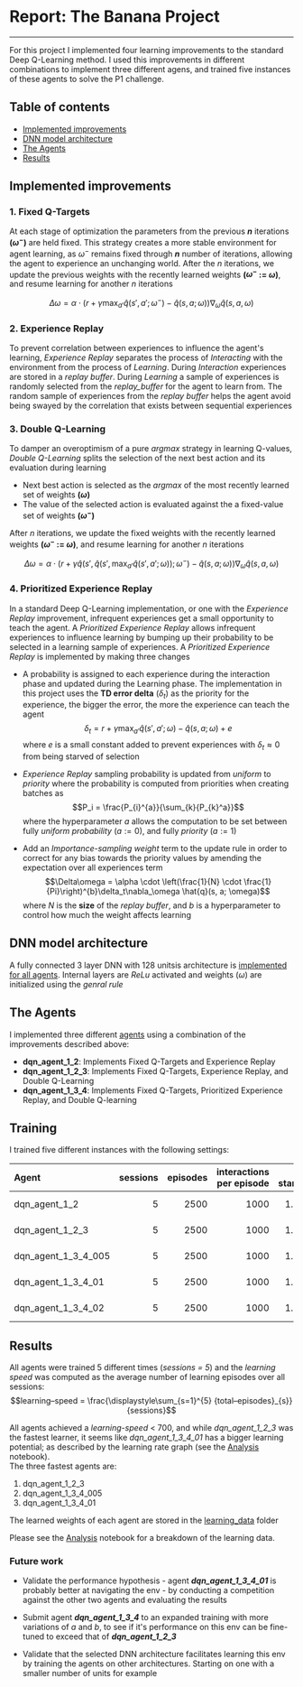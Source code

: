 # Report: The Banana Project
---
For this project I implemented four learning improvements to the standard Deep Q-Learning method.  I used this improvements in different combinations to implement three different agens, and trained five instances of these agents to solve the P1 challenge.

## Table of contents
- [Implemented improvements](#implemented-improvements)
- [DNN model architecture](#dnn-model-architecture)
- [The Agents](#the-agents)
- [Results](#results)

## Implemented improvements
### 1. Fixed Q-Targets
At each stage of optimization the parameters from the previous **_n_** iterations **($\omega^{-}$)** are held fixed.  This strategy creates a more stable environment for agent learning, as $\omega^{-}$ remains fixed through **_n_** number of iterations, allowing the agent to experience an unchanging world.  After the _n_ iterations, we update the previous weights with the recently learned weights __($\omega^{-}$ := $\omega$)__, and resume learning for another _n_ iterations

$$\Delta\omega = \alpha \cdot (r + \gamma \max_{a'}{\hat{q}(s', a'; \omega^{-})} - \hat{q}(s, a; \omega)) \nabla_{\omega}\hat{q}(s, a, \omega)$$

### 2. Experience Replay
To prevent correlation between experiences to influence the agent's learning, _Experience Replay_ separates the process of _Interacting_ with the environment from the process of _Learning_.  During _Interaction_ experiences are stored in a _replay buffer_.  During _Learning_ a sample of experiences is randomly selected from the _replay_buffer_ for the agent to learn from.  The random sample of experiences from the _replay buffer_ helps the agent avoid being swayed by the correlation that exists between sequential experiences

### 3. Double Q-Learning
To damper an overoptimism of a pure _argmax_ strategy in learning Q-values, _Double Q-Learning_ splits the selection of the next best action and its evaluation during learning
- Next best action is selected as the _argmax_ of the most recently learned set of weights __($\omega$)__
- The value of the selected action is evaluated against the a fixed-value set of weights __($\omega^{-}$)__

After _n_ iterations, we update the fixed weights with the recently learned weights __($\omega^{-}$ := $\omega$)__, and resume learning for another _n_ iterations

$$\Delta\omega = \alpha \cdot (r + \gamma \hat{q}(s', \hat{q}(s', \max_{a'}{\hat{q}(s', a'; \omega)}); \omega^{-}) - \hat{q}(s, a; \omega)) \nabla_{\omega}\hat{q}(s, a, \omega)$$

### 4. Prioritized Experience Replay
In a standard Deep Q-Learning implementation, or one with the _Experience Replay_ improvement, infrequent experiences get a small opportunity to teach the agent.  A _Prioritized Experience Replay_ allows infrequent experiences to influence learning by bumping up their probability to be selected in a learning sample of experiences.  A _Prioritized Experience Replay_ is implemented by making three changes
- A probability is assigned to each experience during the interaction phase and updated during the Learning phase.  The implementation in this project uses the __TD error delta__ ($\delta_{t}$) as the priority for the experience, the bigger the error, the more the experience can teach the agent
$$\delta_{t} = r + \gamma \max_{a'}{\hat{q}(s', a'; \omega)} - \hat{q}(s, a; \omega) + e$$
where $e$ is a small constant added to prevent experiences with $\delta_{t} \approx 0$ from being starved of selection

- _Experience Replay_ sampling probability is updated from _uniform_ to _priority_ where the probability is computed from priorities when creating batches as
$$P_i = \frac{P_{i}^{a}}{\sum_{k}{P_{k}^a}}$$
where the hyperparameter $a$ allows the computation to be set between fully _uniform probability_ ($a := 0$), and fully _priority_ ($a := 1$)

- Add an _Importance-sampling weight_ term to the update rule in order to correct for any bias towards the priority values by amending the expectation over all experiences term
$$\Delta\omega = \alpha \cdot \left(\frac{1}{N} \cdot \frac{1}{Pi}\right)^{b}\delta_t\nabla_\omega \hat{q}(s, a; \omega)$$
where $N$ is the __size__ of the _replay buffer_, and $b$ is a hyperparameter to control how much the weight affects learning

## DNN model architecture
A fully connected 3 layer DNN with 128 unitsis architecture is [implemented for all agents](model/dqn_model.py).  Internal layers are _ReLu_ activated and weights ($\omega$) are initialized using the _genral rule_

## The Agents
I implemented three different [agents](agent/) using a combination of the improvements described above:
- **dqn_agent_1_2**: Implements Fixed Q-Targets and Experience Replay
- **dqn_agent_1_2_3**: Implements Fixed Q-Targets, Experience Replay, and Double Q-Learning
- **dqn_agent_1_3_4**: Implements Fixed Q-Targets, Prioritized Experience Replay, and Double Q-learning

## Training
I trained five different instances with the following settings: 

| Agent | sessions | episodes | interactions per episode | $\epsilon$ start | $\epsilon$ decay | replay $a$ | replay $b$ | $e$ |
|:---|---:|---:|---:|---:|---:|---:|---:|---:|
|dqn_agent_1_2|5|2500|1000|1.0|0.995|n/a|n/a|1e-5|
|dqn_agent_1_2_3|5|2500|1000|1.0|0.995|n/a|n/a|1e-5|
|dqn_agent_1_3_4_005|5|2500|1000|1.0|0.995|0.05|0.4|1e-5|
|dqn_agent_1_3_4_01|5|2500|1000|1.0|0.995|0.1|0.4|1e-5|
|dqn_agent_1_3_4_02|5|2500|1000|1.0|0.995|0.2|0.4|1e-5|

## Results
All agents were trained 5 different times (_sessions = 5_) and the _learning speed_ was computed as the average number of learning episodes over all sessions:
$$learning–speed = \frac{\displaystyle\sum_{s=1}^{5} {total–episodes}_{s}}{sessions}$$

All agents achieved a _learning-speed_ < 700, and while _dqn_agent_1_2_3_ was the fastest learner, it seems like _dqn_agent_1_3_4_01_ has a bigger learning potential; as described by the learning rate graph (see the [Analysis](Analysis.ipynb) notebook).  
The three fastest agents are:
1. dqn_agent_1_2_3
2. dqn_agent_1_3_4_005
3. dqn_agent_1_3_4_01

The learned weights of each agent are stored in the [learning_data](learning_data/) folder

Please see the [Analysis](Analysis.ipynb) notebook for a breakdown of the learning data.

### Future work
- Validate the performance hypothesis - agent **_dqn_agent_1_3_4_01_** is probably better at navigating the env - by conducting a competition against the other two agents and evaluating the results

- Submit agent **_dqn_agent_1_3_4_** to an expanded training with more variations of $a$ and $b$, to see if it's performance on this env can be fine-tuned to exceed that of **_dqn_agent_1_2_3_**

- Validate that the selected DNN architecture facilitates learning this env by training the agents on other architectures.  Starting on one with a smaller number of units for example
